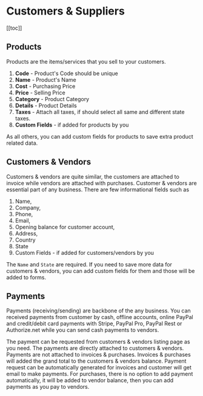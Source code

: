 # Customers & Suppliers

[[toc]]

## Products

Products are the items/services that you sell to your customers.

1.  **Code** - Product's Code should be unique
2.  **Name** - Product's Name
3.  **Cost** - Purchasing Price
4.  **Price** - Selling Price
5.  **Category** - Product Category
6.  **Details** - Product Details
7.  **Taxes** - Attach all taxes, if should select all same and different state taxes.
8.  **Custom Fields** - if added for products by you

As all others, you can add custom fields for products to save extra product related data.

## Customers & Vendors

Customers & vendors are quite similar, the customers are attached to invoice while vendors are attached with purchases. Customer & vendors are essential part of any business. There are few informational fields such as

1.  Name,
2.  Company,
3.  Phone,
4.  Email,
5.  Opening balance for customer account,
6.  Address,
7.  Country
8.  State
9.  Custom Fields - if added for customers/vendors by you

The `Name` and `State` are required. If you need to save more data for customers & vendors, you can add custom fields for them and those will be added to forms.

## Payments

Payments (receiving/sending) are backbone of the any business. You can received payments from customer by cash, offline accounts, online PayPal and credit/debit card payments with Stripe, PayPal Pro, PayPal Rest or Authorize.net while you can send cash payments to vendors.

The payment can be requested from customers & vendors listing page as you need. The payments are directly attached to customers & vendors. Payments are not attached to invoices & purchases. Invoices & purchases will added the grand total to the customers & vendors balance. Payment request can be automatically generated for invoices and customer will get email to make payments. For purchases, there is no option to add payment automatically, it will be added to vendor balance, then you can add payments as you pay to vendors.
